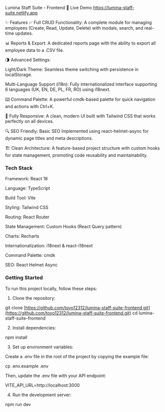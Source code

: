 Lumina Staff Suite - Frontend
🚀 Live Demo
https://lumina-staff-suite.netlify.app

✨ Features
✅ Full CRUD Functionality: A complete module for managing employees (Create, Read, Update, Delete) with modals, search, and real-time updates.

📊 Reports & Export: A dedicated reports page with the ability to export all employee data to a .CSV file.

🌗 Advanced Settings:

Light/Dark Theme: Seamless theme switching with persistence in localStorage.

Multi-Language Support (i18n): Fully internationalized interface supporting 6 languages (UK, EN, DE, PL, FR, RO) using i18next.

⌨️ Command Palette: A powerful cmdk-based palette for quick navigation and actions with Ctrl+K.

📱 Fully Responsive: A clean, modern UI built with Tailwind CSS that works perfectly on all devices.

🔍 SEO Friendly: Basic SEO implemented using react-helmet-async for dynamic page titles and meta descriptions.

🏗️ Clean Architecture: A feature-based project structure with custom hooks for state management, promoting code reusability and maintainability.

### Tech Stack

Framework: React 18

Language: TypeScript

Build Tool: Vite

Styling: Tailwind CSS

Routing: React Router

State Management: Custom Hooks (React Query pattern)

Charts: Recharts

Internationalization: i18next & react-i18next

Command Palette: cmdk

SEO: React Helmet Async

### Getting Started

To run this project locally, follow these steps:

1. Clone the repository:

git clone [https://github.com/toyo12312/lumina-staff-suite-frontend.git](https://github.com/toyo12312/lumina-staff-suite-frontend.git)
cd lumina-staff-suite-frontend

2. Install dependencies:

npm install

3. Set up environment variables:

Create a .env file in the root of the project by copying the example file:

cp .env.example .env

Then, update the .env file with your API endpoint:

VITE_API_URL=http://localhost:3000

4. Run the development server:

npm run dev
